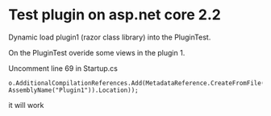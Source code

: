 # Test plugin on asp.net core 2.2

Dynamic load plugin1 (razor class library) into the PluginTest.

On the PluginTest overide some views in the plugin 1.

Uncomment line 69 in Startup.cs 

```
o.AdditionalCompilationReferences.Add(MetadataReference.CreateFromFile(Assembly.Load(new AssemblyName("Plugin1")).Location));
```

it will work

